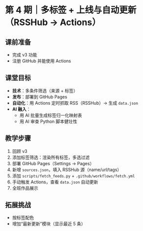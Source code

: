 # 第 4 期｜多标签 + 上线与自动更新（RSSHub → Actions）

## 课前准备
- 完成 v3 功能
- 注册 GitHub 并能使用 Actions

## 课堂目标
- **技术**：多条件筛选（来源 + 标签）
- **发布**：部署到 GitHub Pages
- **自动化**：用 Actions 定时抓取 RSS（RSSHub）→ 生成 `data.json`
- **AI 融入**：
  - 用 AI 批量生成标签归一化映射表
  - 用 AI 审查 Python 脚本健壮性

## 教学步骤
1. 回顾 v3
2. 添加标签筛选：渲染所有标签，多选过滤
3. 部署 GitHub Pages（Settings → Pages）
4. 新增 `sources.json`，填入 RSSHub 源（name/url/tags）
5. 添加 `scripts/fetch_feeds.py` + `.github/workflows/fetch.yml`
6. 手动触发 Actions，查看 `data.json` 自动更新
7. 全班作品展示

## 拓展挑战
- 按标签配色
- 增加“最新更新”模块（显示最近 5 条）
